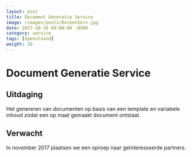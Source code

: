 ```yaml
---
layout: post
title: Document Generatie Service
image: /images/posts/DocGenServ.jpg
date: 2017-10-10 00:00:00 -0500
category: service
tags: [openstaand]
weight: 10
---
```



# Document Generatie Service

## Uitdaging 
Het genereren van documenten op basis van een template en variabele inhoud zodat een op maat gemaakt document ontstaat.


## Verwacht
In november 2017 plaatsen we een oproep naar geïnteresseerde partners.

